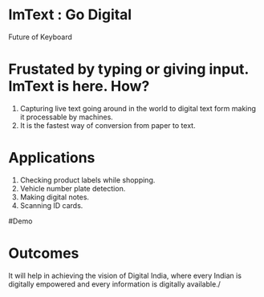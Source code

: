 # ImText : Go Digital
Future of Keyboard

# Frustated by typing or giving input. ImText is here. How?
1. Capturing live text going around in the world to digital text form making it processable by machines.
2. It is the fastest way of conversion from paper to text.

# Applications
1. Checking product labels while shopping.
2. Vehicle number plate detection. 
3. Making digital notes.
4. Scanning ID cards.

#Demo

# Outcomes
It will help in achieving the vision of Digital India, where every Indian is digitally empowered and every information is digitally available./
